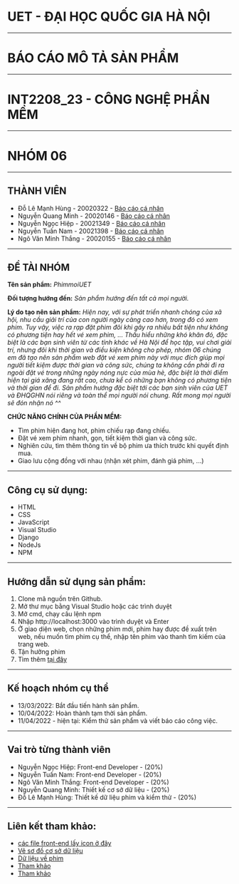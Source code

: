 # UET - ĐẠI HỌC QUỐC GIA HÀ NỘI

-----------------------------------------------------------------------------------------------------------------------------------------------------------------------

# BÁO CÁO MÔ TẢ SẢN PHẨM
-----------------------------------------------------------------------------------------------------------------------------------------------------------------------

# INT2208_23 - CÔNG NGHỆ PHẦN MỀM

-----------------------------------------------------------------------------------------------------------------------------------------------------------------------

# NHÓM 06

-----------------------------------------------------------------------------------------------------------------------------------------------------------------------

## THÀNH VIÊN
- Đỗ Lê Mạnh Hùng - 20020322 - [Báo cáo cá nhân](https://github.com/dolemanhhung/CNPM/blob/769cef54e50deb80008f7b430e9cd422ca9be028/B%C3%A1o%20c%C3%A1o%20c%C3%A1%20nh%C3%A2n.md)
- Nguyễn Quang Minh - 20020146 - [Báo cáo cá nhân]()
- Nguyễn Ngọc Hiệp - 20021349 - [Báo cáo cá nhân]()
- Nguyễn Tuấn Nam - 20021398 - [Báo cáo cá nhân]()
- Ngô Văn Minh Thắng - 20020155 - [Báo cáo cá nhân]()

-----------------------------------------------------------------------------------------------------------------------------------------------------------------------

## ĐỀ TÀI NHÓM
**Tên sản phẩm:** *PhimmoiUET*

**Đối tượng hướng đến:** *Sản phẩm hướng đến tất cả mọi người.*

**Lý do tạo nên sản phẩm:** *Hiện nay, với sự phát triển nhanh chóng của xã hội, nhu cầu giải trí của con người ngày càng cao hơn, trong đó có xem phim. Tuy vậy, việc ra rạp đặt phim đôi khi gây ra nhiều bất tiện như không có phương tiện hay hết vé xem phim, ... Thấu hiểu những khó khăn đó, đặc biệt là các bạn sinh viên từ các tỉnh khác về Hà Nội để học tập, vui chơi giải trí, nhưng đôi khi thời gian và điều kiện không cho phép, nhóm 06 chúng em đã tạo nên sản phẩm web đặt vé xem phim này với mục đích giúp mọi người tiết kiệm được thời gian và công sức, chúng ta không cần phải đi ra ngoài đặt vé trong những ngày nóng nực của mùa hè, đặc biệt là thời điểm hiện tại giá xăng đang rất cao, chưa kể có những bạn không có phương tiện và thời gian để đi. Sản phẩm hướng đặc biệt tới các bạn sinh viên của UET và ĐHQGHN nói riêng và toàn thể mọi người nói chung. Rất mong mọi người sẽ đón nhận nó ^^*

**CHỨC NĂNG CHÍNH CỦA PHẦN MỀM:** 
- Tìm phim hiện đang hot, phim chiếu rạp đang chiếu.
- Đặt vé xem phim nhanh, gọn, tiết kiệm thời gian và công sức.
- Nghiên cứu, tìm thêm thông tin về bộ phim ưa thích trước khi quyết định mua.
- Giao lưu cộng đồng với nhau (nhận xét phim, đánh giá phim, ...)

-----------------------------------------------------------------------------------------------------------------------------------------------------------------------

## Công cụ sử dụng:
- HTML
- CSS
- JavaScript
- Visual Studio
- Django
- NodeJs
- NPM
-----------------------------------------------------------------------------------------------------------------------------------------------------------------------

## Hướng dẫn sử dụng sản phẩm:
1. Clone mã nguồn trên Github.
2. Mở thư mục bằng Visual Studio hoặc các trình duyệt 
3. Mở cmd, chạy câu lệnh npm
4. Nhập  http://localhost:3000 vào trình duyệt và Enter 
5. Ở giao diện web, chọn những phim mới, phim hay được đề xuất trên web, nếu muốn tìm phim cụ thể, nhập tên phim vào thanh tìm kiếm của trang web.
6. Tận hưởng phim
7. Tìm thêm [tại đây](https://github.com/hiepuet1205/btl_cnpm/blob/216d46cab7c60234f1f6092c88f4e9c78ad0dc6b/frontend/README.md)

-----------------------------------------------------------------------------------------------------------------------------------------------------------------------

## Kế hoạch nhóm cụ thể
- 13/03/2022: Bắt đầu tiến hành sản phẩm.
- 10/04/2022: Hoàn thành tạm thời sản phẩm.
- 11/04/2022 - hiện tại: Kiểm thử sản phẩm và viết báo cáo công việc.

-----------------------------------------------------------------------------------------------------------------------------------------------------------------------

## Vai trò từng thành viên

- Nguyễn Ngọc Hiệp: Front-end Developer - (20%)
- Nguyễn Tuấn Nam: Front-end Developer - (20%)
- Ngô Văn Minh Thắng: Front-end Developer - (20%)
- Nguyễn Quang Minh: Thiết kế cơ sở dữ liệu - (20%)
- Đỗ Lê Mạnh Hùng: Thiết kế dữ liệu phim và kiểm thử - (20%)

-----------------------------------------------------------------------------------------------------------------------------------------------------------------------

## Liên kết tham khảo:
- [các file front-end lấy icon ở đây](https://boxicons.com/)
- [Vẽ sơ đồ cơ sở dữ liệu](https://erdplus.com/)
- [Dữ liệu về phim](https://www.imdb.com/?ref_=nv_home)
- [Tham khảo](https://github.com/facebook/create-react-app)
- [Tham khảo](https://www.wikimedia.org/)
